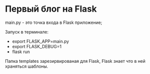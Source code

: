 # Первый блог на Flask

main.py - это точка входа в Flask приложение;

Запуск в терминале:
* export FLASK_APP=main.py
* export FLASK_DEBUG=1
* flask run

Папка templates зарезирвированая для Flask, Flask знает что в ней храняться шаблоны.